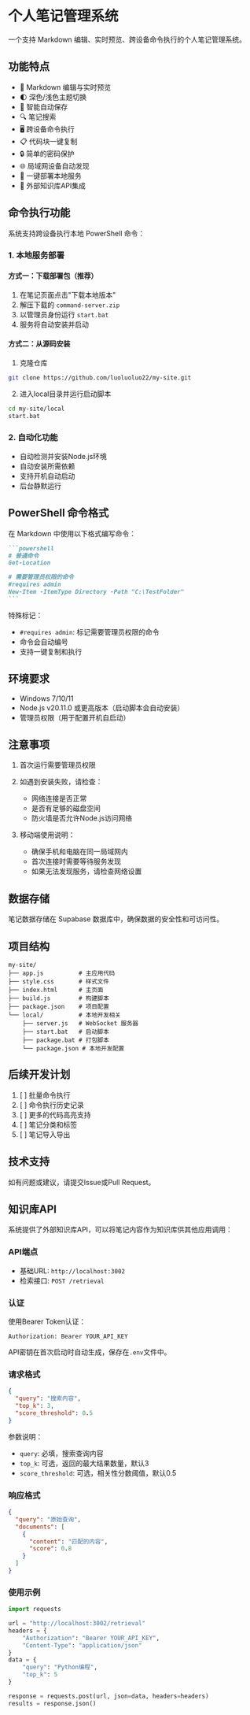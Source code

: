 # 个人笔记管理系统

一个支持 Markdown 编辑、实时预览、跨设备命令执行的个人笔记管理系统。

## 功能特点

- 📝 Markdown 编辑与实时预览
- 🌓 深色/浅色主题切换
- 💾 智能自动保存
- 🔍 笔记搜索
- 🖥️ 跨设备命令执行
- 📋 代码块一键复制
- 🔒 简单的密码保护
- 🌐 局域网设备自动发现
- 🚀 一键部署本地服务
- 🔌 外部知识库API集成

## 命令执行功能

系统支持跨设备执行本地 PowerShell 命令：

### 1. 本地服务部署

#### 方式一：下载部署包（推荐）

1. 在笔记页面点击"下载本地版本"
2. 解压下载的 `command-server.zip`
3. 以管理员身份运行 `start.bat`
4. 服务将自动安装并启动

#### 方式二：从源码安装

1. 克隆仓库
```bash
git clone https://github.com/luoluoluo22/my-site.git
```

2. 进入local目录并运行启动脚本
```bash
cd my-site/local
start.bat
```

### 2. 自动化功能

- 自动检测并安装Node.js环境
- 自动安装所需依赖
- 支持开机自动启动
- 后台静默运行

## PowerShell 命令格式

在 Markdown 中使用以下格式编写命令：

````markdown
```powershell
# 普通命令
Get-Location

# 需要管理员权限的命令
#requires admin
New-Item -ItemType Directory -Path "C:\TestFolder"
```
````

特殊标记：
- `#requires admin`: 标记需要管理员权限的命令
- 命令会自动编号
- 支持一键复制和执行

## 环境要求

- Windows 7/10/11
- Node.js v20.11.0 或更高版本（启动脚本会自动安装）
- 管理员权限（用于配置开机自启动）

## 注意事项

1. 首次运行需要管理员权限
2. 如遇到安装失败，请检查：
   - 网络连接是否正常
   - 是否有足够的磁盘空间
   - 防火墙是否允许Node.js访问网络

3. 移动端使用说明：
   - 确保手机和电脑在同一局域网内
   - 首次连接时需要等待服务发现
   - 如果无法发现服务，请检查网络设置

## 数据存储

笔记数据存储在 Supabase 数据库中，确保数据的安全性和可访问性。

## 项目结构

```
my-site/
├── app.js          # 主应用代码
├── style.css       # 样式文件
├── index.html      # 主页面
├── build.js        # 构建脚本
├── package.json    # 项目配置
└── local/          # 本地开发相关
    ├── server.js   # WebSocket 服务器
    ├── start.bat   # 启动脚本
    ├── package.bat # 打包脚本
    └── package.json # 本地开发配置
```

## 后续开发计划

1. [ ] 批量命令执行
2. [ ] 命令执行历史记录
3. [ ] 更多的代码高亮支持
4. [ ] 笔记分类和标签
5. [ ] 笔记导入导出

## 技术支持

如有问题或建议，请提交Issue或Pull Request。

## 知识库API

系统提供了外部知识库API，可以将笔记内容作为知识库供其他应用调用：

### API端点

- 基础URL: `http://localhost:3002`
- 检索接口: `POST /retrieval`

### 认证

使用Bearer Token认证：
```http
Authorization: Bearer YOUR_API_KEY
```
API密钥在首次启动时自动生成，保存在`.env`文件中。

### 请求格式

```json
{
  "query": "搜索内容",
  "top_k": 3,
  "score_threshold": 0.5
}
```

参数说明：
- `query`: 必填，搜索查询内容
- `top_k`: 可选，返回的最大结果数量，默认3
- `score_threshold`: 可选，相关性分数阈值，默认0.5

### 响应格式

```json
{
  "query": "原始查询",
  "documents": [
    {
      "content": "匹配的内容",
      "score": 0.8
    }
  ]
}
```

### 使用示例

```python
import requests

url = "http://localhost:3002/retrieval"
headers = {
    "Authorization": "Bearer YOUR_API_KEY",
    "Content-Type": "application/json"
}
data = {
    "query": "Python编程",
    "top_k": 5
}

response = requests.post(url, json=data, headers=headers)
results = response.json() 